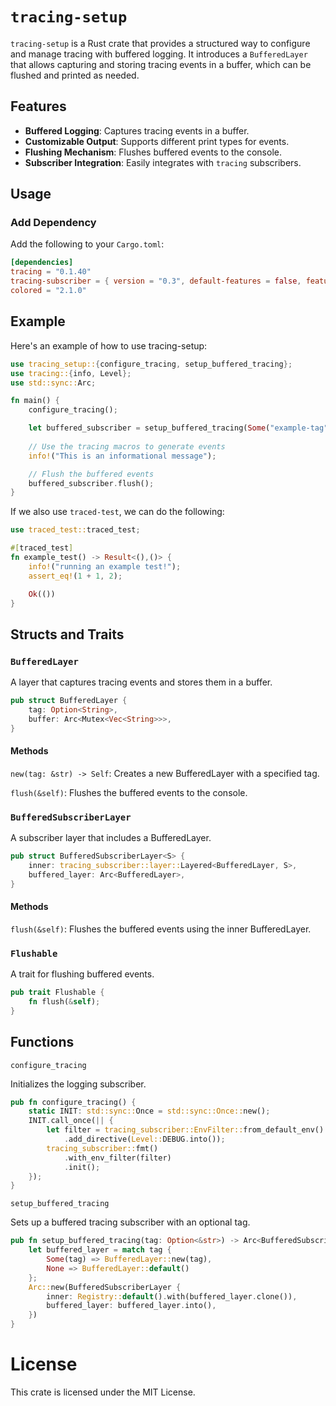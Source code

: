 # `tracing-setup`

`tracing-setup` is a Rust crate that provides a structured way to configure and manage tracing with buffered logging. It introduces a `BufferedLayer` that allows capturing and storing tracing events in a buffer, which can be flushed and printed as needed.

## Features

- **Buffered Logging**: Captures tracing events in a buffer.
- **Customizable Output**: Supports different print types for events.
- **Flushing Mechanism**: Flushes buffered events to the console.
- **Subscriber Integration**: Easily integrates with `tracing` subscribers.

## Usage

### Add Dependency

Add the following to your `Cargo.toml`:

```toml
[dependencies]
tracing = "0.1.40"
tracing-subscriber = { version = "0.3", default-features = false, features = ["fmt", "std", "env-filter"] }
colored = "2.1.0"
```

## Example

Here's an example of how to use tracing-setup:

```rust
use tracing_setup::{configure_tracing, setup_buffered_tracing};
use tracing::{info, Level};
use std::sync::Arc;

fn main() {
    configure_tracing();

    let buffered_subscriber = setup_buffered_tracing(Some("example-tag"));
    
    // Use the tracing macros to generate events
    info!("This is an informational message");

    // Flush the buffered events
    buffered_subscriber.flush();
}
```

If we also use `traced-test`, we can do the following:

```rust
use traced_test::traced_test;

#[traced_test]
fn example_test() -> Result<(),()> {
    info!("running an example test!");
    assert_eq!(1 + 1, 2);

    Ok(())
}
```

## Structs and Traits

### `BufferedLayer`

A layer that captures tracing events and stores them in a buffer.

```rust
pub struct BufferedLayer {
    tag: Option<String>,
    buffer: Arc<Mutex<Vec<String>>>,
}
```

#### Methods

`new(tag: &str) -> Self`: Creates a new BufferedLayer with a specified tag.

`flush(&self)`: Flushes the buffered events to the console.

### `BufferedSubscriberLayer`

A subscriber layer that includes a BufferedLayer.

```rust
pub struct BufferedSubscriberLayer<S> {
    inner: tracing_subscriber::layer::Layered<BufferedLayer, S>,
    buffered_layer: Arc<BufferedLayer>,
}
```
#### Methods

`flush(&self)`: Flushes the buffered events using the inner BufferedLayer.


### `Flushable`

A trait for flushing buffered events.

```rust
pub trait Flushable {
    fn flush(&self);
}
```

## Functions
`configure_tracing`

Initializes the logging subscriber.

```rust
pub fn configure_tracing() {
    static INIT: std::sync::Once = std::sync::Once::new();
    INIT.call_once(|| {
        let filter = tracing_subscriber::EnvFilter::from_default_env()
            .add_directive(Level::DEBUG.into());  
        tracing_subscriber::fmt()
            .with_env_filter(filter)
            .init();
    });
}
```

`setup_buffered_tracing`

Sets up a buffered tracing subscriber with an optional tag.

```rust
pub fn setup_buffered_tracing(tag: Option<&str>) -> Arc<BufferedSubscriberLayer<Registry>> {
    let buffered_layer = match tag { 
        Some(tag) => BufferedLayer::new(tag), 
        None => BufferedLayer::default() 
    };
    Arc::new(BufferedSubscriberLayer {
        inner: Registry::default().with(buffered_layer.clone()),
        buffered_layer: buffered_layer.into(),
    })
}
```

# License

This crate is licensed under the MIT License.
